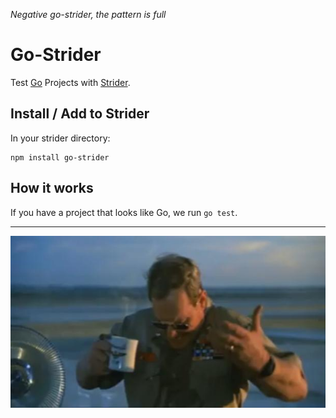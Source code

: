 *Negative go-strider, the pattern is full*

# Go-Strider

Test [Go](http://golang.org/) Projects with [Strider](https://github.com/Strider-CD/strider).


## Install / Add to Strider

In your strider directory:

    npm install go-strider

## How it works

If you have a project that looks like Go, we run `go test`.

---

![negative go-strider](https://github.com/Strider-CD/go-strider/raw/master/negative.jpg)

